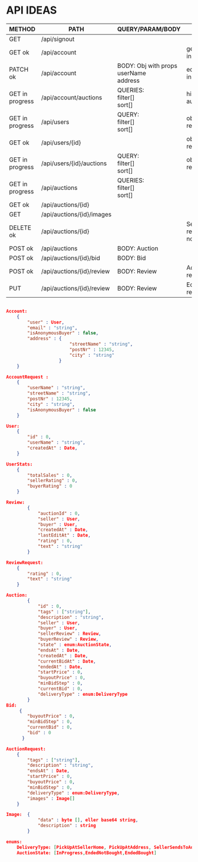 # API IDEAS

| METHOD | PATH                      | QUERY/PARAM/BODY                            | DESC                         | RESPONSE  |
| ------ | ------------------------- | ------------------------------------------- | ---------------------------- | --------- |
| GET    | /api/signout              |                                             |                              |           |
| GET    ok| /api/account              |                                             | get logged in account        | Account   |
| PATCH  ok| /api/account              | BODY: Obj with props<br>userName<br>address | edit logged in account       | Account   |
| GET    in progress| /api/account/auctions     | QUERIES: <br> filter[] <br> sort[]          | history of auctions          | Auction[] |
| GET   in progress | /api/users                | QUERY: <br> filter[] <br> sort[]            | obfuscated result            | User[]    |
| GET   ok | /api/users/{id}           |                                             | obfuscated result            | User      |
| GET   in progress | /api/users/{id}/auctions  | QUERY: <br> filter[] <br> sort[]            | obfuscated result            | Auction[] |
| GET   in progress | /api/auctions             | QUERIES: <br> filter[] <br> sort[]          |                              | Auction[] |
| GET    ok| /api/auctions/{id}        |                                             |                              | Auction   |
| GET    | /api/auctions/{id}/images |                                             |                              | Image []  |
| DELETE ok| /api/auctions/{id}        |                                             | Seller can remove if no bids | Auction   |
| POST  ok| /api/auctions             | BODY: Auction                               |                              | Auction   |
| POST  ok| /api/auctions/{id}/bid    | BODY: Bid                                   |                              | Auction   |
| POST  ok| /api/auctions/{id}/review | BODY: Review                                | Add review.                  | Auction   |
| PUT    | /api/auctions/{id}/review | BODY: Review                                | Edit review.                 | Auction   |

```json

Account:
    {
        "user" : User,
        "email" : "string",
        "isAnonymousBuyer" : false,
        "address" : {
                        "streetName" : "string",
                        "postNr" : 12345,
                        "city" : "string"
                    }
    }

AccountRequest :
    {
        "userName" : "string",
        "streetName" : "string",
        "postNr" : 12345,
        "city" : "string",
        "isAnonymousBuyer" : false
    }

User:
    {
        "id" : 0,
        "userName" : "string",
        "createdAt" : Date,
    }

UserStats:
    {        
        "totalSales" : 0,
        "sellerRating" : 0,
        "buyerRating" : 0
    }

Review:
        {
            "auctionId" : 0,
            "seller" : User,
            "buyer" : User,
            "createdAt" : Date,
            "lastEditAt" : Date,
            "rating" : 0,
            "text" : "string"
        }

ReviewRequest:
    {
        "rating" : 0,
        "text" : "string"
    }

Auction:
        {
            "id" : 0,
            "tags" : ["string"],
            "description" : "string",
            "seller" : User,
            "buyer" : User,
            "sellerReview" : Review,
            "buyerReview" : Review,
            "state" : enum:AuctionState,
            "endsAt" : Date,
            "createdAt" : Date,
            "currentBidAt" : Date,
            "endedAt" : Date,
            "startPrice" : 0,
            "buyoutPrice" : 0,
            "minBidStep" : 0,
            "currentBid" : 0,
            "deliveryType" : enum:DeliveryType
        }
Bid:
     {
        "buyoutPrice" : 0,
        "minBidStep" : 0,
        "currentBid" : 0,
        "bid" : 0
      }

AuctionRequest:
    {
        "tags" : ["string"],
        "description" : "string",
        "endsAt" : Date,
        "startPrice" : 0,
        "buyoutPrice" : 0,
        "minBidStep" : 0,
        "deliveryType" : enum:DeliveryType,
        "images" : Image[]
    }

Image:  {
            "data" : byte [], eller base64 string,
            "description" : string
        }

enums:
    DeliveryType: [PickUpAtSellerHome, PickUpAtAddress, SellerSendsToAddress],
    AuctionState: [InProgress,EndedNotBought,EndedBought]

```
